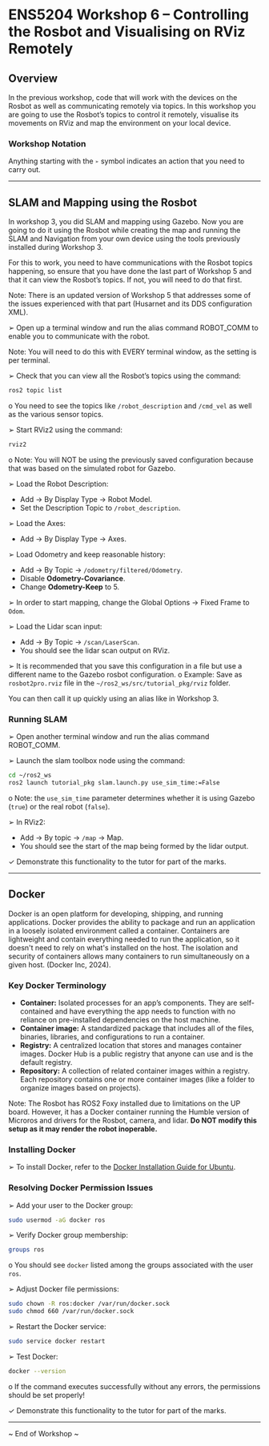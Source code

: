 
# ENS5204 Workshop 6 – Controlling the Rosbot and Visualising on RViz Remotely

## Overview

In the previous workshop, code that will work with the devices on the Rosbot as well as communicating remotely via topics. In this workshop you are going to use the Rosbot’s topics to control it remotely, visualise its movements on RViz and map the environment on your local device.

### Workshop Notation
Anything starting with the `➢` symbol indicates an action that you need to carry out.

---

## SLAM and Mapping using the Rosbot

In workshop 3, you did SLAM and mapping using Gazebo. Now you are going to do it using the Rosbot while creating the map and running the SLAM and Navigation from your own device using the tools previously installed during Workshop 3.

For this to work, you need to have communications with the Rosbot topics happening, so ensure that you have done the last part of Workshop 5 and that it can view the Rosbot’s topics. If not, you will need to do that first.

Note: There is an updated version of Workshop 5 that addresses some of the issues experienced with that part (Husarnet and its DDS configuration XML).

➢ Open up a terminal window and run the alias command ROBOT_COMM to enable you to communicate with the robot.

Note: You will need to do this with EVERY terminal window, as the setting is per terminal.

➢ Check that you can view all the Rosbot’s topics using the command:
```bash
ros2 topic list
```
o You need to see the topics like `/robot_description` and `/cmd_vel` as well as the various sensor topics.

➢ Start RViz2 using the command:
```bash
rviz2
```
o Note: You will NOT be using the previously saved configuration because that was based on the simulated robot for Gazebo.

➢ Load the Robot Description:
- Add → By Display Type → Robot Model.
- Set the Description Topic to `/robot_description`.

➢ Load the Axes:
- Add → By Display Type → Axes.

➢ Load Odometry and keep reasonable history:
- Add → By Topic → `/odometry/filtered/Odometry`.
- Disable **Odometry-Covariance**.
- Change **Odometry-Keep** to 5.

➢ In order to start mapping, change the Global Options → Fixed Frame to `Odom`.

➢ Load the Lidar scan input:
- Add → By Topic → `/scan/LaserScan`.
- You should see the lidar scan output on RViz.

➢ It is recommended that you save this configuration in a file but use a different name to the Gazebo rosbot configuration.
o Example: Save as `rosbot2pro.rviz` file in the `~/ros2_ws/src/tutorial_pkg/rviz` folder.

You can then call it up quickly using an alias like in Workshop 3.

### Running SLAM
➢ Open another terminal window and run the alias command ROBOT_COMM.

➢ Launch the slam toolbox node using the command:
```bash
cd ~/ros2_ws
ros2 launch tutorial_pkg slam.launch.py use_sim_time:=False
```
o Note: the `use_sim_time` parameter determines whether it is using Gazebo (`true`) or the real robot (`false`).

➢ In RViz2:
- Add → By topic → `/map` → Map.
- You should see the start of the map being formed by the lidar output.

✓ Demonstrate this functionality to the tutor for part of the marks.

---

## Docker

Docker is an open platform for developing, shipping, and running applications. Docker provides the ability to package and run an application in a loosely isolated environment called a container. Containers are lightweight and contain everything needed to run the application, so it doesn't need to rely on what's installed on the host. The isolation and security of containers allows many containers to run simultaneously on a given host. (Docker Inc, 2024).

### Key Docker Terminology
- **Container:** Isolated processes for an app’s components. They are self-contained and have everything the app needs to function with no reliance on pre-installed dependencies on the host machine.
- **Container image:** A standardized package that includes all of the files, binaries, libraries, and configurations to run a container.
- **Registry:** A centralized location that stores and manages container images. Docker Hub is a public registry that anyone can use and is the default registry.
- **Repository:** A collection of related container images within a registry. Each repository contains one or more container images (like a folder to organize images based on projects).

Note: The Rosbot has ROS2 Foxy installed due to limitations on the UP board. However, it has a Docker container running the Humble version of Microros and drivers for the Rosbot, camera, and lidar. **Do NOT modify this setup as it may render the robot inoperable.**

### Installing Docker
➢ To install Docker, refer to the [Docker Installation Guide for Ubuntu](https://docs.docker.com/engine/install/ubuntu/#install-using-the-repository).

### Resolving Docker Permission Issues
➢ Add your user to the Docker group:
```bash
sudo usermod -aG docker ros
```

➢ Verify Docker group membership:
```bash
groups ros
```
o You should see `docker` listed among the groups associated with the user `ros`.

➢ Adjust Docker file permissions:
```bash
sudo chown -R ros:docker /var/run/docker.sock
sudo chmod 660 /var/run/docker.sock
```

➢ Restart the Docker service:
```bash
sudo service docker restart
```

➢ Test Docker:
```bash
docker --version
```
o If the command executes successfully without any errors, the permissions should be set properly!

✓ Demonstrate this functionality to the tutor for part of the marks.

---

~ End of Workshop ~
